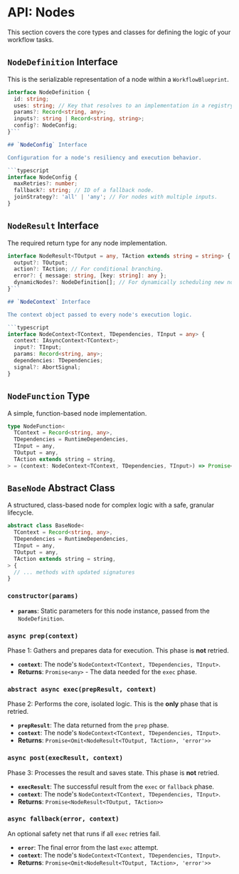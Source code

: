 # API: Nodes

This section covers the core types and classes for defining the logic of your workflow tasks.

## `NodeDefinition` Interface

This is the serializable representation of a node within a `WorkflowBlueprint`.

```typescript
interface NodeDefinition {
  id: string;
  uses: string; // Key that resolves to an implementation in a registry.
  params?: Record<string, any>;
  inputs?: string | Record<string, string>;
  config?: NodeConfig;
}```

## `NodeConfig` Interface

Configuration for a node's resiliency and execution behavior.

```typescript
interface NodeConfig {
  maxRetries?: number;
  fallback?: string; // ID of a fallback node.
  joinStrategy?: 'all' | 'any'; // For nodes with multiple inputs.
}
```

## `NodeResult` Interface

The required return type for any node implementation.

```typescript
interface NodeResult<TOutput = any, TAction extends string = string> {
  output?: TOutput;
  action?: TAction; // For conditional branching.
  error?: { message: string, [key: string]: any };
  dynamicNodes?: NodeDefinition[]; // For dynamically scheduling new nodes.
}```

## `NodeContext` Interface

The context object passed to every node's execution logic.

```typescript
interface NodeContext<TContext, TDependencies, TInput = any> {
  context: IAsyncContext<TContext>;
  input?: TInput;
  params: Record<string, any>;
  dependencies: TDependencies;
  signal?: AbortSignal;
}
```

## `NodeFunction` Type

A simple, function-based node implementation.

```typescript
type NodeFunction<
  TContext = Record<string, any>,
  TDependencies = RuntimeDependencies,
  TInput = any,
  TOutput = any,
  TAction extends string = string,
> = (context: NodeContext<TContext, TDependencies, TInput>) => Promise<NodeResult<TOutput, TAction>>
```

## `BaseNode` Abstract Class

A structured, class-based node for complex logic with a safe, granular lifecycle.

```typescript
abstract class BaseNode<
  TContext = Record<string, any>,
  TDependencies = RuntimeDependencies,
  TInput = any,
  TOutput = any,
  TAction extends string = string,
> {
  // ... methods with updated signatures
}
```

### `constructor(params)`
-   **`params`**: Static parameters for this node instance, passed from the `NodeDefinition`.

### `async prep(context)`
Phase 1: Gathers and prepares data for execution. This phase is **not** retried.
-   **`context`**: The node's `NodeContext<TContext, TDependencies, TInput>`.
-   **Returns**: `Promise<any>` - The data needed for the `exec` phase.

### `abstract async exec(prepResult, context)`
Phase 2: Performs the core, isolated logic. This is the **only** phase that is retried.
-   **`prepResult`**: The data returned from the `prep` phase.
-   **`context`**: The node's `NodeContext<TContext, TDependencies, TInput>`.
-   **Returns**: `Promise<Omit<NodeResult<TOutput, TAction>, 'error'>>`

### `async post(execResult, context)`
Phase 3: Processes the result and saves state. This phase is **not** retried.
-   **`execResult`**: The successful result from the `exec` or `fallback` phase.
-   **`context`**: The node's `NodeContext<TContext, TDependencies, TInput>`.
-   **Returns**: `Promise<NodeResult<TOutput, TAction>>`

### `async fallback(error, context)`
An optional safety net that runs if all `exec` retries fail.
-   **`error`**: The final error from the last `exec` attempt.
-   **`context`**: The node's `NodeContext<TContext, TDependencies, TInput>`.
-   **Returns**: `Promise<Omit<NodeResult<TOutput, TAction>, 'error'>>`
